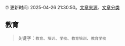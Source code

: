 :alarm_clock: 更新时间: 2025-04-26 21:30:50。[文章来源](/README.md)、[文章分类](/TAGS.md)

## 教育


> 关键字：`教育`、`培训`、`学校`、`教育培训`、`教育学校`



